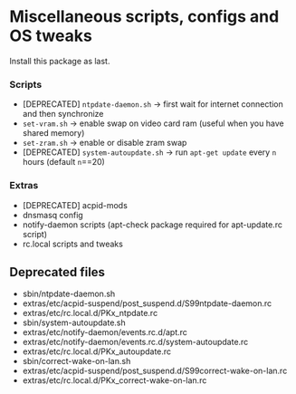 # Miscellaneous scripts, configs and OS tweaks
Install this package as last.

### Scripts
* [DEPRECATED] `ntpdate-daemon.sh` -> first wait for internet connection and then synchronize
* `set-vram.sh` -> enable swap on video card ram (useful when you have shared memory)
* `set-zram.sh` -> enable or disable zram swap
* [DEPRECATED] `system-autoupdate.sh` -> run `apt-get update` every `n` hours (default `n`==20)

### Extras
* [DEPRECATED] acpid-mods
* dnsmasq config
* notify-daemon scripts (apt-check package required for apt-update.rc script)
* rc.local scripts and tweaks

## Deprecated files
* sbin/ntpdate-daemon.sh
* extras/etc/acpid-suspend/post_suspend.d/S99ntpdate-daemon.rc
* extras/etc/rc.local.d/PKx_ntpdate.rc
* sbin/system-autoupdate.sh
* extras/etc/notify-daemon/events.rc.d/apt.rc
* extras/etc/notify-daemon/events.rc.d/system-autoupdate.rc
* extras/etc/rc.local.d/PKx_autoupdate.rc
* sbin/correct-wake-on-lan.sh
* extras/etc/acpid-suspend/post_suspend.d/S99correct-wake-on-lan.rc
* extras/etc/rc.local.d/PKx_correct-wake-on-lan.rc
